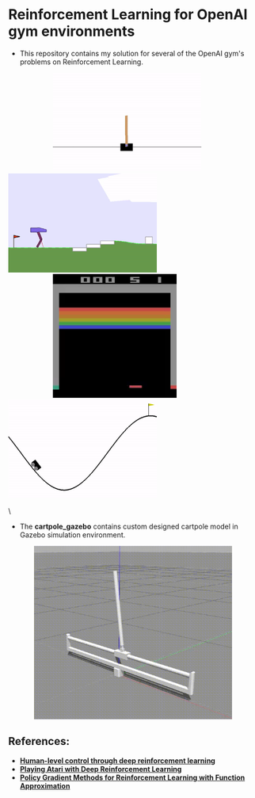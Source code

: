# **Reinforcement Learning for OpenAI gym environments**

- This repository contains my solution for several of the OpenAI gym's problems on Reinforcement Learning.

<p align= "left">
  <img src="/images/cartpole.gif/" width="300" height="200" hspace="90">
  <img src="/images/example.gif/" width="300" height="200">
  <img src="/images/breakout-v0.gif/" width="250" height="250" hspace="90">
  <img src="/images/mountain-car-v0.gif/" width="300" height="200">
</p>




\

- The **cartpole_gazebo** contains custom designed cartpole model in Gazebo simulation environment.

<p align= "center">
  <img src="/images/pg2.gif/" width="400" height="350">
</p>

## References:
- <a href="https://storage.googleapis.com/deepmind-media/dqn/DQNNaturePaper.pdf"><b>Human-level control through deep reinforcement
learning</b></a>
- <a href="https://www.cs.toronto.edu/~vmnih/docs/dqn.pdf"><b>Playing Atari with Deep Reinforcement Learning</b></a>
- <a href="https://www.google.com/url?sa=t&rct=j&q=&esrc=s&source=web&cd=1&cad=rja&uact=8&ved=2ahUKEwiyh6PtxtDdAhUHOY8KHcO_DvQQFjAAegQICBAC&url=https%3A%2F%2Fpapers.nips.cc%2Fpaper%2F1713-policy-gradient-methods-for-reinforcement-learning-with-function-approximation.pdf&usg=AOvVaw0zSuRPqWkiXe01Vv_l-ahw"><b>Policy Gradient Methods for Reinforcement Learning with Function Approximation</b></a> 
